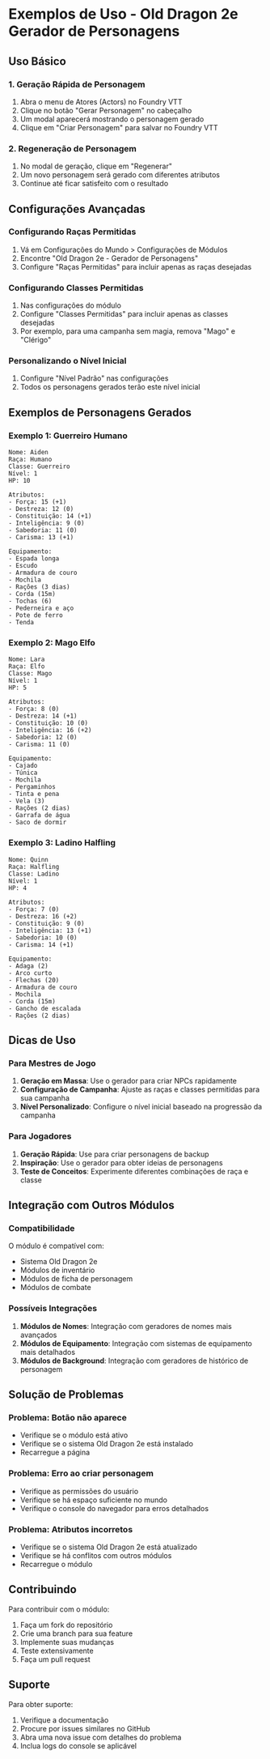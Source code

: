 # Exemplos de Uso - Old Dragon 2e Gerador de Personagens

## Uso Básico

### 1. Geração Rápida de Personagem

1. Abra o menu de Atores (Actors) no Foundry VTT
2. Clique no botão "Gerar Personagem" no cabeçalho
3. Um modal aparecerá mostrando o personagem gerado
4. Clique em "Criar Personagem" para salvar no Foundry VTT

### 2. Regeneração de Personagem

1. No modal de geração, clique em "Regenerar"
2. Um novo personagem será gerado com diferentes atributos
3. Continue até ficar satisfeito com o resultado

## Configurações Avançadas

### Configurando Raças Permitidas

1. Vá em Configurações do Mundo > Configurações de Módulos
2. Encontre "Old Dragon 2e - Gerador de Personagens"
3. Configure "Raças Permitidas" para incluir apenas as raças desejadas

### Configurando Classes Permitidas

1. Nas configurações do módulo
2. Configure "Classes Permitidas" para incluir apenas as classes desejadas
3. Por exemplo, para uma campanha sem magia, remova "Mago" e "Clérigo"

### Personalizando o Nível Inicial

1. Configure "Nível Padrão" nas configurações
2. Todos os personagens gerados terão este nível inicial

## Exemplos de Personagens Gerados

### Exemplo 1: Guerreiro Humano
```
Nome: Aiden
Raça: Humano
Classe: Guerreiro
Nível: 1
HP: 10

Atributos:
- Força: 15 (+1)
- Destreza: 12 (0)
- Constituição: 14 (+1)
- Inteligência: 9 (0)
- Sabedoria: 11 (0)
- Carisma: 13 (+1)

Equipamento:
- Espada longa
- Escudo
- Armadura de couro
- Mochila
- Rações (3 dias)
- Corda (15m)
- Tochas (6)
- Pederneira e aço
- Pote de ferro
- Tenda
```

### Exemplo 2: Mago Elfo
```
Nome: Lara
Raça: Elfo
Classe: Mago
Nível: 1
HP: 5

Atributos:
- Força: 8 (0)
- Destreza: 14 (+1)
- Constituição: 10 (0)
- Inteligência: 16 (+2)
- Sabedoria: 12 (0)
- Carisma: 11 (0)

Equipamento:
- Cajado
- Túnica
- Mochila
- Pergaminhos
- Tinta e pena
- Vela (3)
- Rações (2 dias)
- Garrafa de água
- Saco de dormir
```

### Exemplo 3: Ladino Halfling
```
Nome: Quinn
Raça: Halfling
Classe: Ladino
Nível: 1
HP: 4

Atributos:
- Força: 7 (0)
- Destreza: 16 (+2)
- Constituição: 9 (0)
- Inteligência: 13 (+1)
- Sabedoria: 10 (0)
- Carisma: 14 (+1)

Equipamento:
- Adaga (2)
- Arco curto
- Flechas (20)
- Armadura de couro
- Mochila
- Corda (15m)
- Gancho de escalada
- Rações (2 dias)
```

## Dicas de Uso

### Para Mestres de Jogo

1. **Geração em Massa**: Use o gerador para criar NPCs rapidamente
2. **Configuração de Campanha**: Ajuste as raças e classes permitidas para sua campanha
3. **Nível Personalizado**: Configure o nível inicial baseado na progressão da campanha

### Para Jogadores

1. **Geração Rápida**: Use para criar personagens de backup
2. **Inspiração**: Use o gerador para obter ideias de personagens
3. **Teste de Conceitos**: Experimente diferentes combinações de raça e classe

## Integração com Outros Módulos

### Compatibilidade

O módulo é compatível com:
- Sistema Old Dragon 2e
- Módulos de inventário
- Módulos de ficha de personagem
- Módulos de combate

### Possíveis Integrações

1. **Módulos de Nomes**: Integração com geradores de nomes mais avançados
2. **Módulos de Equipamento**: Integração com sistemas de equipamento mais detalhados
3. **Módulos de Background**: Integração com geradores de histórico de personagem

## Solução de Problemas

### Problema: Botão não aparece
- Verifique se o módulo está ativo
- Verifique se o sistema Old Dragon 2e está instalado
- Recarregue a página

### Problema: Erro ao criar personagem
- Verifique as permissões do usuário
- Verifique se há espaço suficiente no mundo
- Verifique o console do navegador para erros detalhados

### Problema: Atributos incorretos
- Verifique se o sistema Old Dragon 2e está atualizado
- Verifique se há conflitos com outros módulos
- Recarregue o módulo

## Contribuindo

Para contribuir com o módulo:

1. Faça um fork do repositório
2. Crie uma branch para sua feature
3. Implemente suas mudanças
4. Teste extensivamente
5. Faça um pull request

## Suporte

Para obter suporte:

1. Verifique a documentação
2. Procure por issues similares no GitHub
3. Abra uma nova issue com detalhes do problema
4. Inclua logs do console se aplicável

